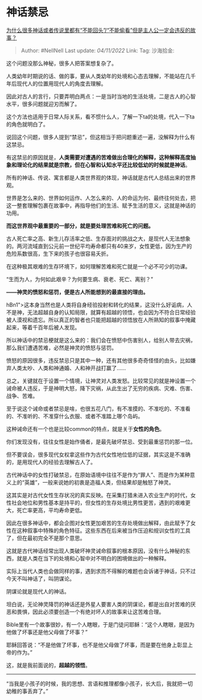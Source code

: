 # 神话禁忌
[为什么很多神话或者传说里都有“不能回头”/“不能偷看”但是主人公一定会违反的故事？](https://www.zhihu.com/question/539919623/answer/2740743009)
> Author: #NellNell
> Last update: *04/11/2022*
> Link:
> Tag:
> 沙海拾金:

这个问题没那么神秘，很多人把答案想复杂了。

人类幼年时期说的话、做的事，要从人类幼年的处境和心态去理解，不能站在几千年后现代人的位置用现代人的角度去理解。

因此对古人的言行，只要弄明白两点：一是当时当地的生活处境，二是古人的心智水平，很多问题就迎刃而解了。

这个方法也适用于日常人际关系，看不惯什么人，了解一下ta的处境，代入一下ta的角色就明白了。

说回这个问题，很多人提到“禁忌”，但这相当于把问题重述一遍，没解释为什么有这禁忌。

有这禁忌的原因就是，**人类需要对遭遇的苦难做出合理化的解释，这种解释高度抽象和理论化的结果就是宗教，但在心智和认知水平还比较低幼的时候就是神话**。

所有的神话、传说、寓言都是人类世界观的体现，神话就是古代人总结出来的世界观。

世界是怎么来的、世界如何运作、人怎么来的、人的命运为何、最终往何处去，把这一整套理解包裹在故事中，再指导他们的生活、赋予生活的意义，这就是神话的功用。

**而这世界观中最重要的一部分，就是要处理苦难和死亡的问题。**

古人死亡率之高、新生儿存活率之低、生存面对的挑战之大，是现代人无法想象的。两河流域直到公元前一世纪平均寿命都只有40来岁，女性更低，因为生产的危险系数很高，生下来的孩子也很容易夭折。

在这种极其艰难的生存环境下，如何理解苦难和死亡就是一个必不可少的功课。

“生而为人，为何如此艰辛？为何要生病、衰老、死亡、离别？”

**——神灵的愤怒和惩罚，便是古人所能想到的最直接的理由。**

hBn1">这本身当然也是人类将自身经验投射和转化的结果，这没什么好诟病，人不是神，无法超越自身的认知局限，就算有超越的领悟，也会因为不符合日常经验被人漠视和遗忘。所以真正的智者也只能把超越的领悟放在人所熟知的叙事中掩藏起来，等着千百年后被人发现。

所以神话中的禁忌梗就是这么来的：我们会在愤怒中伤害别人，给别人带去灾祸，那么我们遭遇苦难，必然是神灵的愤怒与惩罚。

愤怒的原因很多，违反禁忌只是其中一种，还有其他很多奇奇怪怪的由头，比如嫌弃人类太吵、人类和神通婚、人和神开战打赢了……

总之，关键就在于设置一个情境，让神灵对人类发怒。比较常见的就是神设置一个诫命被人违反，于是神明大怒，降下灾祸，从此生出了无穷的疾病、灾难、伤害、战争、苦难。

至于说这个诫命或者禁忌是啥，也很五花八门，有不准摸的、不准吃的、不准看的、不准听的、不准穿什么衣服、或者不准踏上哪个岛屿。

这种诫命还有一个也是比较common的特点，就是关于**女性的角色**。

你们发现没有，往往女性是始作俑者，是最先破坏禁忌、受到最重惩罚的那一位。

但不要误会，很多现代女权拿这些作为古代女性地位低的证据，其实这是不准确的，是用现代人的经验去理解古人了。

古代神话中的女性打破禁忌，在原始语境中往往不是作为“罪人”、而是作为某种意义上的“英雄”，一般来说她的初衷是造福人类，但结果却是触怒了神灵。

这其实是对古代女性生存状况的真实反映。在采集打猎未进入农业生产的时代，女性社会地位和男性基本是持平的，但女性的生存处境比男性更苦，遇到的艰难更大，死亡率更高，平均寿命更低。

因此在很多神话中，都会企图对女性更加艰苦的生存处境做出解释，由此赋予了女性在这种叙事中特殊的角色特征。这些东西在后来被当作压迫和规训女性的工具了，但在最初完全不是那个意思。

这就是古代神话经常出现人类破坏神灵诫命叙事的根本原因，没有什么神秘的东西，就是人类在当下的处境和心智中对不明白的困境做出的一种解释。

实际上当代人类也会做同样的事，遇到求而不得解的难题也会诉诸于神话，只不过今天不叫神话了，叫阴谋论。

阴谋论就是现代人的神话。

坦白说，无论神灵降罚的神话还是外星人要害人类的阴谋论，都是出自对苦难的厌恶和畏惧，因此必须要创造一个有绝对坏人的故事来让这苦难合理。

Bible里有一个故事很妙，有一个人瞎眼，于是门徒问耶稣：“这个人瞎眼，是因为他做了坏事还是他父母做了坏事？”

耶稣回答说：“不是他做了坏事，也不是他父母做了坏事，而是要在他身上彰显上帝的作为。”

这，就是我前面说的，**超越的领悟**。

---

“当我是小孩子的时候，我的思想、言语和推理都像小孩子，长大后，我就把一切幼稚的事丢弃了。”
